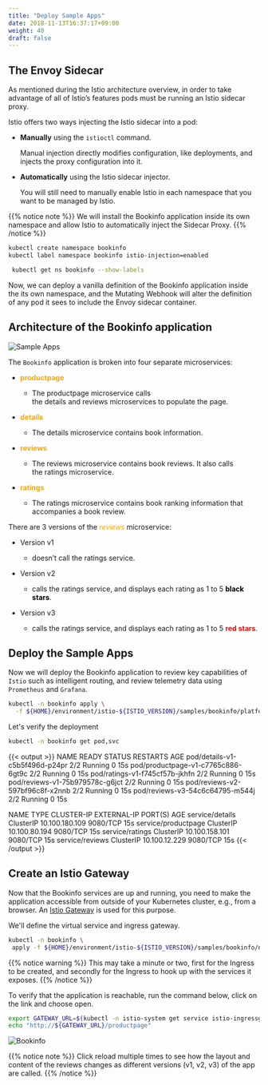 ```yaml
---
title: "Deploy Sample Apps"
date: 2018-11-13T16:37:17+09:00
weight: 40
draft: false
---
```


## The Envoy Sidecar

As mentioned during the Istio architecture overview, in order to take advantage of all of Istio’s features pods must be running an Istio sidecar proxy.

Istio offers two ways injecting the Istio sidecar into a pod:

* **Manually** using the `istioctl` command.

  Manual injection directly modifies configuration, like deployments, and injects the proxy configuration into it.

* **Automatically** using the Istio sidecar injector.

    You will still need to manually enable Istio in each namespace that you want to be managed by Istio.

{{% notice note %}}
We will install the Bookinfo application inside its own namespace and allow Istio to automatically inject the Sidecar Proxy.
{{% /notice %}}

```bash
kubectl create namespace bookinfo
kubectl label namespace bookinfo istio-injection=enabled

 kubectl get ns bookinfo --show-labels
```

Now, we can deploy a vanilla definition of the Bookinfo application inside the its own namespace, and the Mutating Webhook will alter the definition of any pod it sees to include the Envoy sidecar container.

## Architecture of the Bookinfo application

![Sample Apps](/images/istio/istio_bookinfo_architecture.png)

The `Bookinfo` application is broken into four separate microservices:

* <span style="color:orange">**productpage**</span>
  * The productpage microservice calls the details and reviews microservices to populate the page.

* <span style="color:orange">**details**</span>
  * The details microservice contains book information.

* <span style="color:orange">**reviews**</span>
  * The reviews microservice contains book reviews. It also calls the ratings microservice.

* <span style="color:orange">**ratings**</span>
  * The ratings microservice contains book ranking information that accompanies a book review.

There are 3 versions of the <span style="color:orange">*reviews*</span> microservice:

* Version v1
  * doesn’t call the ratings service.

* Version v2
  * calls the ratings service, and displays each rating as 1 to 5 <span style="color:black">**black stars**</span>.

* Version v3
  * calls the ratings service, and displays each rating as 1 to 5 <span style="color:red">**red stars**</span>.

## Deploy the Sample Apps

Now we will deploy the Bookinfo application to review key capabilities of `Istio` such as intelligent routing, and review telemetry data using `Prometheus` and `Grafana`.

```bash
kubectl -n bookinfo apply \
  -f ${HOME}/environment/istio-${ISTIO_VERSION}/samples/bookinfo/platform/kube/bookinfo.yaml
```

Let's verify the deployment

```bash
kubectl -n bookinfo get pod,svc
```

{{< output >}}
NAME                                 READY   STATUS    RESTARTS   AGE
pod/details-v1-c5b5f496d-p24pr       2/2     Running   0          15s
pod/productpage-v1-c7765c886-6gt9c   2/2     Running   0          15s
pod/ratings-v1-f745cf57b-jkhfn       2/2     Running   0          15s
pod/reviews-v1-75b979578c-g6jct      2/2     Running   0          15s
pod/reviews-v2-597bf96c8f-x2nnb      2/2     Running   0          15s
pod/reviews-v3-54c6c64795-m544j      2/2     Running   0          15s

NAME                  TYPE        CLUSTER-IP       EXTERNAL-IP   PORT(S)    AGE
service/details       ClusterIP   10.100.180.109   <none>        9080/TCP   15s
service/productpage   ClusterIP   10.100.80.194    <none>        9080/TCP   15s
service/ratings       ClusterIP   10.100.158.101   <none>        9080/TCP   15s
service/reviews       ClusterIP   10.100.12.229    <none>        9080/TCP   15s
{{< /output >}}

## Create an Istio Gateway

Now that the Bookinfo services are up and running, you need to make the application accessible from outside of your Kubernetes cluster, e.g., from a browser. An [Istio Gateway](https://istio.io/docs/concepts/traffic-management/#gateways) is used for this purpose.

We'll define the virtual service and ingress gateway.

```bash
kubectl -n bookinfo \
 apply -f ${HOME}/environment/istio-${ISTIO_VERSION}/samples/bookinfo/networking/bookinfo-gateway.yaml
```

{{% notice warning %}}
This may take a minute or two, first for the Ingress to be created, and secondly for the Ingress to hook up with the services it exposes.
{{% /notice %}}

To verify that the application is reachable, run the command below, click on the link and choose open.

```bash
export GATEWAY_URL=$(kubectl -n istio-system get service istio-ingressgateway -o jsonpath='{.status.loadBalancer.ingress[0].hostname}')
echo "http://${GATEWAY_URL}/productpage"
```

![Bookinfo](/images/istio/istio_bookinfo_1.png)

{{% notice note %}}
Click reload multiple times to see how the layout and content of the reviews changes as different versions (v1, v2, v3) of the app are called.
{{% /notice %}}
